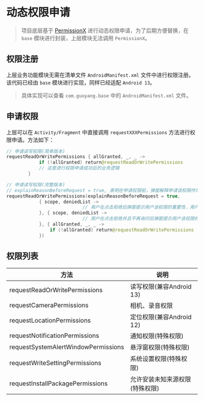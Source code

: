 # 动态权限申请

> 项目底层基于 [PermissionX](https://github.com/guolindev/PermissionX) 进行动态权限申请，为了后期方便替换，在 `base` 模块进行封装，上层模块无法调用 `PermissionX`。

## 权限注册

上层业务功能模块无需在清单文件 `AndroidManifest.xml` 文件中进行权限注册。该代码已经由 `base` 模块进行实现，同样已经适配 `Android 13`。

> 具体实现可以查看 `com.guoyang.base` 中的 `AndroidManifest.xml` 文件。

## 申请权限

上层可以在 `Activity/Fragment` 中直接调用 `requestXXXPermissions` 方法进行权限申请。方法如下：

```kotlin
// 申请读写权限(简单版本)
requestReadOrWritePermissions { allGranted, _, _ ->
            if (!allGranted) return@requestReadOrWritePermissions
            // 这里进行权限申请成功后的业务逻辑
        }

// 申请读写权限(完整版本)
// explainReasonBeforeRequest = true, 表明在申请权限前，弹窗解释申请该权限作用
requestReadOrWritePermissions(explainReasonBeforeRequest = true,
            { scope, deniedList ->
							// 用户在点击拒绝后弹窗提示用户该权限的重要性，用户点击同意后再次申请权限
            }, { scope, deniedList ->
							// 用户在点击拒绝并且不再询问后弹窗提示用户该权限的重要性，用户点击同意后跳转设置页面手动开启权限
            }, { allGranted, _, _ ->
                if (!allGranted) return@requestReadOrWritePermissions
            })
```

## 权限列表

| 方法                                | 说明                           |
| ----------------------------------- | ------------------------------ |
| requestReadOrWritePermissions       | 读写权限(兼容Android 13)       |
| requestCameraPermissions            | 相机、录音权限                 |
| requestLocationPermissions          | 定位权限(兼容Android 12)       |
| requestNotificationPermissions      | 通知权限(特殊权限)             |
| requestSystemAlertWindowPermissions | 悬浮窗权限(特殊权限)           |
| requestWriteSettingPermissions      | 系统设置权限(特殊权限)         |
| requestInstallPackagePermissions    | 允许安装未知来源权限(特殊权限) |

